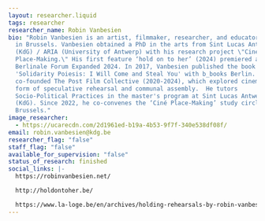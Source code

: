 ```yaml
---
layout: researcher.liquid
tags: researcher
researcher_name: Robin Vanbesien
bio: "Robin Vanbesien is an artist, filmmaker, researcher, and educator, based
  in Brussels. Vanbesien obtained a PhD in the arts from Sint Lucas Antwerpen
  (KdG) / ARIA (University of Antwerp) with his research project \"Ciné
  Place-Making.\" His first feature ‘hold on to her’ (2024) premiered at
  Berlinale Forum Expanded 2024. In 2017, Vanbesien published the book
  'Solidarity Poiesis: I Will Come and Steal You' with b_books Berlin. He
  co-founded The Post Film Collective (2020-2024), which explored cinema as a
  form of speculative rehearsal and communal assembly.  He tutors
  Socio-Political Practices in the master's program at Sint Lucas Antwerpen
  (KdG). Since 2022, he co-convenes the ‘Ciné Place-Making’ study circles in
  Brussels."
image_researcher:
  - https://ucarecdn.com/2d1961ed-b19a-4b53-9f7f-340e538df08f/
email: robin.vanbesien@kdg.be
researcher_flag: "false"
staff_flag: "false"
available_for_supervision: "false"
status_of_research: finished
social_links: |-
  https://robinvanbesien.net/

  http://holdontoher.be/

  https://www.la-loge.be/en/archives/holding-rehearsals-by-robin-vanbesien
---
```

